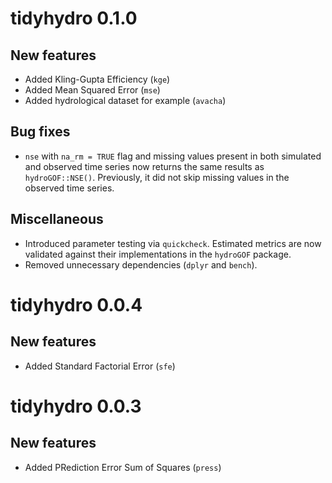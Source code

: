 # tidyhydro 0.1.0

## New features
* Added Kling-Gupta Efficiency (`kge`)
* Added Mean Squared Error (`mse`)
* Added hydrological dataset for example (`avacha`)

## Bug fixes
* `nse` with `na_rm = TRUE` flag and missing values present in both simulated and observed time series now returns the same results as `hydroGOF::NSE()`. Previously, it did not skip missing values in the observed time series.

## Miscellaneous
* Introduced parameter testing via `quickcheck`. Estimated metrics are now validated against their implementations in the `hydroGOF` package.
* Removed unnecessary dependencies (`dplyr` and `bench`).

# tidyhydro 0.0.4
## New features
* Added Standard Factorial Error (`sfe`)

# tidyhydro 0.0.3
## New features
* Added PRediction Error Sum of Squares (`press`)